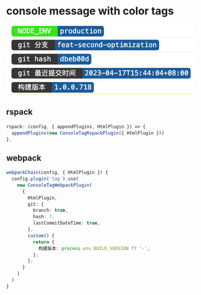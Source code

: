 # console message with color tags
![示例](./images/console@2x.png)

## rspack
```typescript
rspack: (config, { appendPlugins, HtmlPlugin }) => {
  appendPlugins(new ConsoleTagRspackPlugin({ HtmlPlugin }))
},
```

## webpack
```typescript
webpackChain(config, { HtmlPlugin }) {
  config.plugin('tag').use(
    new ConsoleTagWebpackPlugin(
      {
        HtmlPlugin,
        git: {
          branch: true,
          hash: 7,
          lastCommitDateTime: true,
        },
        custom() {
          return {
            构建版本: process.env.BUILD_VERSION ?? '-',
          };
        },
      }
    )
  )
}
```
